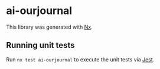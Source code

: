 # ai-ourjournal

This library was generated with [Nx](https://nx.dev).

## Running unit tests

Run `nx test ai-ourjournal` to execute the unit tests via [Jest](https://jestjs.io).
